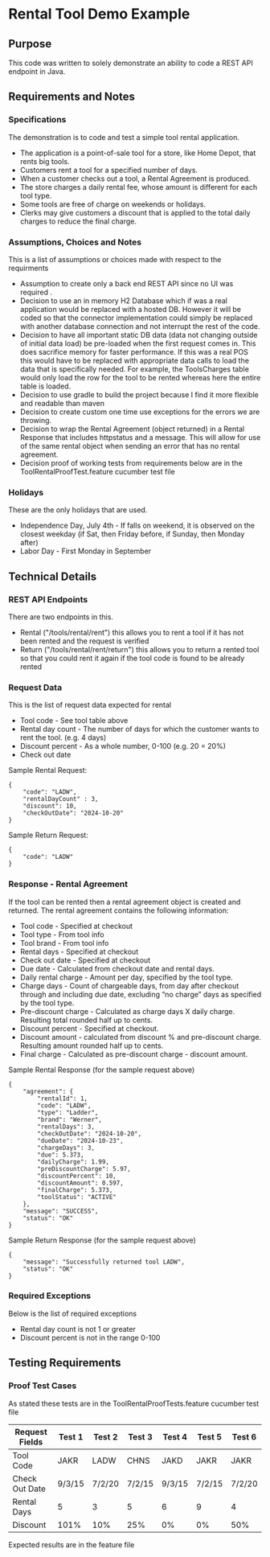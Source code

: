 # Rental Tool Demo Example

## Purpose
This code was written to solely demonstrate an ability to code a REST API endpoint in Java.

## Requirements and Notes

### Specifications
The demonstration is to code and test a simple tool rental application.
* The application is a point-of-sale tool for a store, like Home Depot, that rents big tools.
* Customers rent a tool for a specified number of days.
* When a customer checks out a tool, a Rental Agreement is produced.
* The store charges a daily rental fee, whose amount is different for each tool type.
* Some tools are free of charge on weekends or holidays.
* Clerks may give customers a discount that is applied to the total daily charges to reduce the final
charge.

### Assumptions, Choices and Notes
This is a list of assumptions or choices made with respect to the requirments
* Assumption to create only a back end REST API since no UI was required .
* Decision to use an in memory H2 Database which if was a real application would be replaced with a hosted DB.  However it will be coded so that the connector implementation could simply be replaced with another database connection and not interrupt the rest of the code.
* Decision to have all important static DB data (data not changing outside of initial data load) be pre-loaded when the first request comes in.  This does sacrifice memory for faster performance.  If this was a real POS this would have to be replaced with appropriate data calls to load the data that is specifically needed.  For example, the ToolsCharges table would only load the row for the tool to be rented whereas here the entire table is loaded. 
* Decision to use gradle to build the project because I find it more flexible and readable than maven
* Decision to create custom one time use exceptions for the errors we are throwing.
* Decision to wrap the Rental Agreement (object returned) in a Rental Response that includes httpstatus and a message.  This will allow for use of the same rental object when sending an error that has no rental agreement.
* Decision proof of working tests from requirements below are in the ToolRentalProofTest.feature cucumber test file

### Holidays
These are the only holidays that are used.
* Independence Day, July 4th - If falls on weekend, it is observed on the closest weekday (if Sat, then Friday before, if Sunday, then Monday after)
* Labor Day - First Monday in September

## Technical Details

### REST API Endpoints
There are two endpoints in this.  
* Rental ("/tools/rental/rent") this allows you to rent a tool if it has not been rented and the request is verified
* Return ("/tools/rental/rent/return") this allows you to return a rented tool so that you could rent it again if the tool code is found to be already rented

### Request Data
This is the list of request data expected for rental
* Tool code - See tool table above
* Rental day count - The number of days for which the customer wants to rent the tool. (e.g. 4
days)
* Discount percent - As a whole number, 0-100 (e.g. 20 = 20%)
* Check out date

Sample Rental Request:
```declarative
{
    "code": "LADW",
    "rentalDayCount" : 3,
    "discount": 10,
    "checkOutDate": "2024-10-20"
}
```

Sample Return Request:
```declarative
{
    "code": "LADW"
}
```

### Response - Rental Agreement
If the tool can be rented then a rental agreement object is created and returned.  The rental agreement contains the following information:
* Tool code - Specified at checkout
* Tool type - From tool info
* Tool brand - From tool info
* Rental days - Specified at checkout
* Check out date - Specified at checkout
* Due date - Calculated from checkout date and rental days.
* Daily rental charge - Amount per day, specified by the tool type.
* Charge days - Count of chargeable days, from day after checkout through and including due
date, excluding “no charge” days as specified by the tool type.
* Pre-discount charge - Calculated as charge days X daily charge. Resulting total rounded half up
to cents.
* Discount percent - Specified at checkout.
* Discount amount - calculated from discount % and pre-discount charge. Resulting amount
rounded half up to cents.
* Final charge - Calculated as pre-discount charge - discount amount.

Sample Rental Response (for the sample request above)
```declarative
{
    "agreement": {
        "rentalId": 1,
        "code": "LADW",
        "type": "Ladder",
        "brand": "Werner",
        "rentalDays": 3,
        "checkOutDate": "2024-10-20",
        "dueDate": "2024-10-23",
        "chargeDays": 3,
        "due": 5.373,
        "dailyCharge": 1.99,
        "preDiscountCharge": 5.97,
        "discountPercent": 10,
        "discountAmount": 0.597,
        "finalCharge": 5.373,
        "toolStatus": "ACTIVE"
    },
    "message": "SUCCESS",
    "status": "OK"
}
```

Sample Return Response (for the sample request above)
```declarative
{
    "message": "Successfully returned tool LADW",
    "status": "OK"
}
```

### Required Exceptions
Below is the list of required exceptions
* Rental day count is not 1 or greater
* Discount percent is not in the range 0-100

## Testing Requirements 

### Proof Test Cases
As stated these tests are in the ToolRentalProofTests.feature cucumber test file

| Request Fields | Test 1 | Test 2 | Test 3 | Test 4 | Test 5 | Test 6 |
| ---------------| ------ | ------ | ------ | ------ | ------ | ------ |
| Tool Code | JAKR | LADW | CHNS | JAKD | JAKR | JAKR |
| Check Out Date | 9/3/15 | 7/2/20| 7/2/15 | 9/3/15 | 7/2/15 | 7/2/20 |
| Rental Days | 5 | 3 | 5 | 6| 9 | 4 |
| Discount | 101% | 10% | 25% | 0% | 0% | 50% |

Expected results are in the feature file